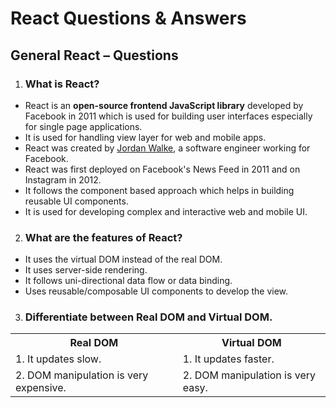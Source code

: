 # React Questions & Answers

## General React – Questions

1. ### What is React?

* React is an **open-source frontend JavaScript library** developed by Facebook in 2011 which is used for building user interfaces especially for single page applications. <br>
* It is used for handling view layer for web and mobile apps. <br>
* React was created by [Jordan Walke](https://github.com/jordwalke), a software engineer working for Facebook.<br> 
* React was first deployed on Facebook's News Feed in 2011 and on Instagram in 2012.<br>
* It follows the component based approach which helps in building reusable UI components.<br>
* It is used for developing complex and interactive web and mobile UI.<br>

2. ### What are the features of React? 

* It uses the virtual DOM instead of the real DOM.<br>
* It uses server-side rendering.<br>
* It follows uni-directional data flow or data binding.<br>
* Uses reusable/composable UI components to develop the view.<br>

3. ### Differentiate between Real DOM and Virtual DOM.

<table>
  <tr style="bgcolor:#008dd9">
    <th>Real DOM</th>
    <th>Virtual  DOM</th>
  </tr>
  <tr>
    <td>1. It updates slow.</td>
    <td>1. It updates faster.</td>
  </tr>
  <tr>
    <td>2. DOM manipulation is very expensive.</td>
    <td>2. DOM manipulation is very easy.</td>
  </tr>
</table>
